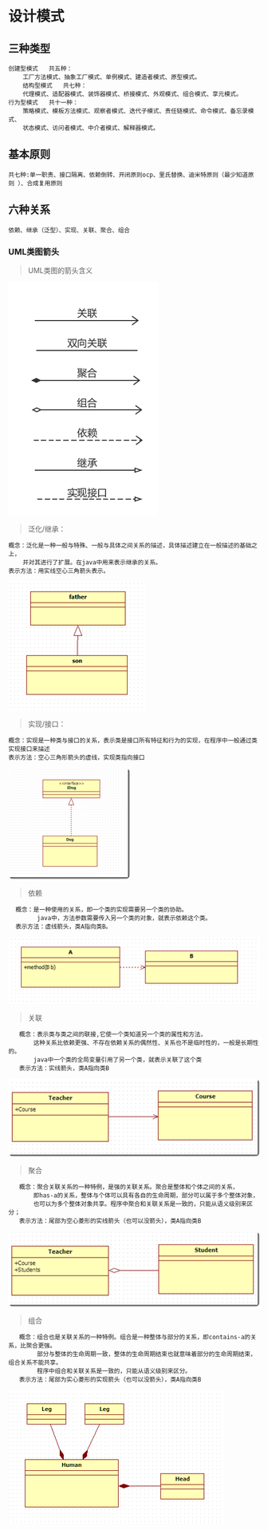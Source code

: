 # 设计模式
## 三种类型
    创建型模式   共五种：
        工厂方法模式、抽象工厂模式、单例模式、建造者模式、原型模式。
        结构型模式   共七种：
        代理模式、适配器模式、装饰器模式、桥接模式、外观模式、组合模式、享元模式。
    行为型模式   共十一种：
        策略模式、模板方法模式、观察者模式、迭代子模式、责任链模式、命令模式、备忘录模式、   
        状态模式、访问者模式、中介者模式、解释器模式。  
## 基本原则
    共七种:单一职责、接口隔离、依赖倒转、开闭原则ocp、里氏替换、迪米特原则（最少知道原则 ）、合成复用原则
## 六种关系
    依赖、继承（泛型）、实现、关联、聚合、组合  
### UML类图箭头
  >UML类图的箭头含义
  
  ![UML类图的箭头含义](images/2c8fe508.png)

   >泛化/继承： 
  
    概念：泛化是一种一般与特殊、一般与具体之间关系的描述，具体描述建立在一般描述的基础之上，
        并对其进行了扩展。在java中用来表示继承的关系。
    表示方法：用实线空心三角箭头表示。      
  ![泛化/继承](images/cf9023e9.png)
    
   >实现/接口：
  
    概念：实现是一种类与接口的关系，表示类是接口所有特征和行为的实现，在程序中一般通过类实现接口来描述
    表示方法：空心三角形箭头的虚线，实现类指向接口
  ![实现/接口](images/773dde9e.png)
  
   >依赖
      
      概念：是一种使用的关系，即一个类的实现需要另一个类的协助。
            java中，方法参数需要传入另一个类的对象，就表示依赖这个类。
      表示方法：虚线箭头，类A指向类B。
   ![依赖](images/fc80062f.png)
   
   >关联
   
       概念：表示类与类之间的联接,它使一个类知道另一个类的属性和方法，
           这种关系比依赖更强、不存在依赖关系的偶然性、关系也不是临时性的，一般是长期性的。
           java中一个类的全局变量引用了另一个类，就表示关联了这个类
       表示方法：实线箭头，类A指向类B
   ![关联](images/9e7edafe.png)
   
   >聚合
   
       概念：聚合关联关系的一种特例，是强的关联关系。聚合是整体和个体之间的关系，
           即has-a的关系，整体与个体可以具有各自的生命周期，部分可以属于多个整体对象，
           也可以为多个整体对象共享。程序中聚合和关联关系是一致的，只能从语义级别来区分；
       表示方法：尾部为空心菱形的实线箭头（也可以没箭头），类A指向类B
   ![聚合](images/2df1c1e0.png)    
   
   >组合
   
       概念：组合也是关联关系的一种特例。组合是一种整体与部分的关系，即contains-a的关系，比聚合更强。
            部分与整体的生命周期一致，整体的生命周期结束也就意味着部分的生命周期结束，组合关系不能共享。
            程序中组合和关联关系是一致的，只能从语义级别来区分。
       表示方法：尾部为实心菱形的实现箭头（也可以没箭头），类A指向类B
   ![组合](images/ffbc637f.png)    